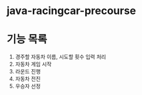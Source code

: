 # java-racingcar-precourse

# 기능 목록
1. 경주할 자동차 이름, 시도할 횟수 입력 처리
3. 자동차 게임 시작
4. 라운드 진행
5. 자동차 전진
6. 우승자 선정
